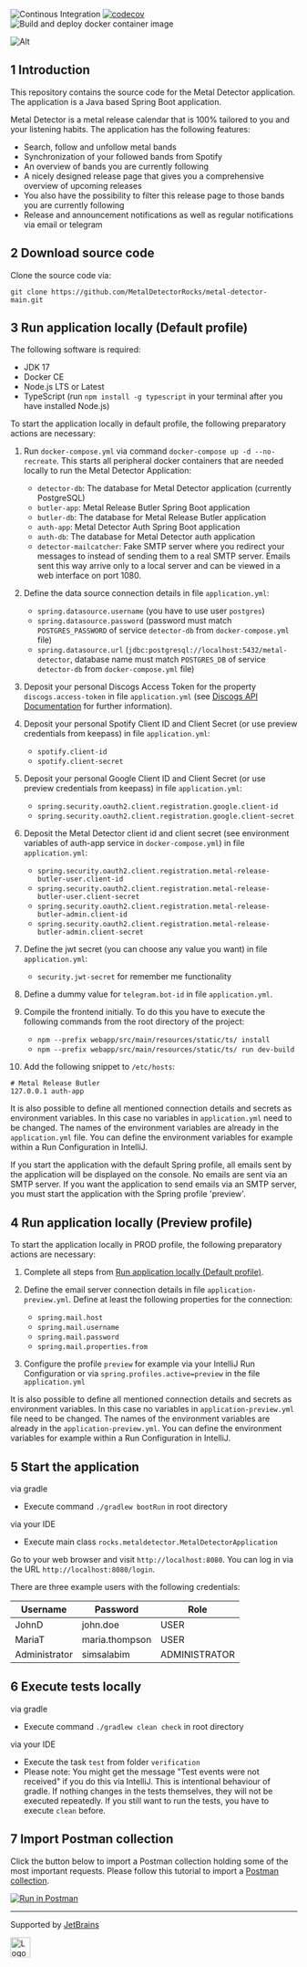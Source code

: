 ![Continous Integration](https://github.com/MetalDetectorRocks/metal-detector-main/workflows/Continous%20Integration/badge.svg)
[![codecov](https://codecov.io/gh/MetalDetectorRocks/metal-detector-main/branch/master/graph/badge.svg)](https://codecov.io/gh/MetalDetectorRocks/metal-detector-main)
![Build and deploy docker container image](https://github.com/MetalDetectorRocks/metal-detector-main/workflows/Build%20and%20deploy%20docker%20container%20image/badge.svg)

![Alt](https://repobeats.axiom.co/api/embed/cb9842a5ae951f4f965972409be5ff2b64ff02b8.svg "Repobeats analytics image")

## 1 Introduction

This repository contains the source code for the Metal Detector application. The application is a Java based Spring Boot application.

Metal Detector is a metal release calendar that is 100% tailored to you and your listening habits. The application has the following features:

- Search, follow and unfollow metal bands
- Synchronization of your followed bands from Spotify
- An overview of bands you are currently following
- A nicely designed release page that gives you a comprehensive overview of upcoming releases
- You also have the possibility to filter this release page to those bands you are currently following
- Release and announcement notifications as well as regular notifications via email or telegram

## 2 Download source code

Clone the source code via:

```
git clone https://github.com/MetalDetectorRocks/metal-detector-main.git
```

## 3 Run application locally (Default profile)

The following software is required:

- JDK 17
- Docker CE
- Node.js LTS or Latest
- TypeScript (run `npm install -g typescript` in your terminal after you have installed Node.js)

To start the application locally in default profile, the following preparatory actions are necessary:

1. Run `docker-compose.yml` via command `docker-compose up -d --no-recreate`. This starts all peripheral docker containers that are needed locally to run the Metal Detector Application:
    - `detector-db`: The database for Metal Detector application (currently PostgreSQL)
    - `butler-app`: Metal Release Butler Spring Boot application
    - `butler-db`: The database for Metal Release Butler application
    - `auth-app`: Metal Detector Auth Spring Boot application
    - `auth-db`: The database for Metal Detector auth application
    - `detector-mailcatcher`: Fake SMTP server where you redirect your messages to instead of sending them to a real SMTP server. Emails sent this way arrive only to a local server and can be viewed in a web interface on port 1080.

2. Define the data source connection details in file `application.yml`:
    - `spring.datasource.username` (you have to use user `postgres`)
    - `spring.datasource.password` (password must match `POSTGRES_PASSWORD` of service `detector-db` from `docker-compose.yml` file)
    - `spring.datasource.url` (`jdbc:postgresql://localhost:5432/metal-detector`, database name must match `POSTGRES_DB` of service `detector-db` from `docker-compose.yml` file)

3. Deposit your personal Discogs Access Token for the property `discogs.access-token` in file `application.yml` (see [Discogs API Documentation](https://www.discogs.com/developers/) for further information).

4. Deposit your personal Spotify Client ID and Client Secret (or use preview credentials from keepass) in file `application.yml`:
    - `spotify.client-id`
    - `spotify.client-secret`

5. Deposit your personal Google Client ID and Client Secret (or use preview credentials from keepass) in file `application.yml`:
   - `spring.security.oauth2.client.registration.google.client-id`
   - `spring.security.oauth2.client.registration.google.client-secret`

6. Deposit the Metal Detector client id and client secret (see environment variables of auth-app service in `docker-compose.yml`) in file `application.yml`:
   - `spring.security.oauth2.client.registration.metal-release-butler-user.client-id`
   - `spring.security.oauth2.client.registration.metal-release-butler-user.client-secret`
   - `spring.security.oauth2.client.registration.metal-release-butler-admin.client-id`
   - `spring.security.oauth2.client.registration.metal-release-butler-admin.client-secret`

7. Define the jwt secret (you can choose any value you want) in file `application.yml`:
   - `security.jwt-secret` for remember me functionality

8. Define a dummy value for `telegram.bot-id` in file `application.yml`.

9. Compile the frontend initially. To do this you have to execute the following commands from the root directory of the project:
   - `npm --prefix webapp/src/main/resources/static/ts/ install`
   - `npm --prefix webapp/src/main/resources/static/ts/ run dev-build`

10. Add the following snippet to `/etc/hosts`:

```
# Metal Release Butler
127.0.0.1 auth-app
```

It is also possible to define all mentioned connection details and secrets as environment variables. In this case no variables in `application.yml` need to be changed. The names of the environment variables are already in the `application.yml` file. You can  define the environment variables for example within a Run Configuration in IntelliJ.

If you start the application with the default Spring profile, all emails sent by the application will be displayed on the console.  No emails are sent via an SMTP server. If you want the application to send emails via an SMTP server, you must start the application with the Spring profile 'preview'.

## 4 Run application locally (Preview profile)

To start the application locally in PROD profile, the following preparatory actions are necessary:

1. Complete all steps from [Run application locally (Default profile)](#run-application-locally-default).

2. Define the email server connection details in file `application-preview.yml`. Define at least the following properties for the connection:
    - `spring.mail.host`
    - `spring.mail.username`
    - `spring.mail.password`
    - `spring.mail.properties.from`
    
3. Configure the profile `preview` for example via your IntelliJ Run Configuration or via `spring.profiles.active=preview` in the file `application.yml`

It is also possible to define all mentioned connection details and secrets as environment variables. In this case no variables in `application-preview.yml` file need to be changed. The names of the environment variables are already in the `application-preview.yml`. You can define the environment variables for example within a Run Configuration in IntelliJ.

## 5 Start the application

via gradle
- Execute command `./gradlew bootRun` in root directory

via your IDE
- Execute main class `rocks.metaldetector.MetalDetectorApplication`

Go to your web browser and visit `http://localhost:8080`.
You can log in via the URL `http://localhost:8080/login`.

There are three example users with the following credentials:

| Username       | Password       | Role           |
| -------------- | -------------- | -------------- |
| JohnD          | john.doe       | USER           |
| MariaT         | maria.thompson | USER           |
| Administrator  | simsalabim     | ADMINISTRATOR  |

## 6 Execute tests locally

via gradle
- Execute command `./gradlew clean check` in root directory

via your IDE
- Execute the task `test` from folder `verification`
- Please note: You might get the message "Test events were not received" if you do this via IntelliJ. This is intentional behaviour of gradle. If nothing changes in the tests themselves, they will not be executed repeatedly. If you still want to run the tests, you have to execute `clean` before.

## 7 Import Postman collection

Click the button below to import a Postman collection holding some of the most important requests. Please follow this tutorial to import a [Postman collection](https://www.getpostman.com/docs/collections).

[![Run in Postman](https://run.pstmn.io/button.svg)](https://www.getpostman.com/run-collection/237a57215d5d6f0f9fb6)

-----------------------------

Supported by [JetBrains](https://jb.gg/OpenSourceSupport)

<img src="https://resources.jetbrains.com/storage/products/company/brand/logos/IntelliJ_IDEA.svg" height="35" alt="Logo of Jetbrains IntelliJ IDEA IDE">
